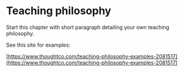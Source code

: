 # Teaching philosophy


Start this chapter with short paragraph detailing your own teaching philosophy.

See this site for examples:

[https://www.thoughtco.com/teaching-philosophy-examples-2081517](https://www.thoughtco.com/teaching-philosophy-examples-2081517)